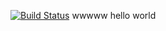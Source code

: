 [![Build Status](https://travis-ci.org/pttch/jekins_test?branch=master)](https://travis-ci.org/pttch/jekins_test)
wwwww
hello world
